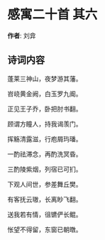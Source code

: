 # 感寓二十首  其六

**作者**: 刘弇

## 诗词内容

蓬莱三神山，夜梦游其藩。

岧峣黄金阙，白玉罗九阍。

正见王子乔，卧把肘书翻。

顾谓方瞳人，持我谒羡门。

挥觞清露滋，行庖屑玙璠。

一酌祛滞念，再酌洗冥昏。

三酌陵紫烟，列宿已可扪。

下观人间世，参差舞丘樊。

有客抚云璈，长离眇飞翻。

送我若有情，徂镳俨长鲲。

怅望不得留，东窗已朝暾。

